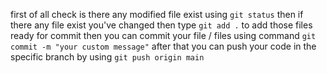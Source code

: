 first of all check is there any modified file exist using  `git status`
then if there any file exist you've changed then type `git add .` to add those files ready for commit
then you can commit your file / files using command `git commit -m "your custom message"`
after that you can push your code in the specific branch by using `git push origin main`
